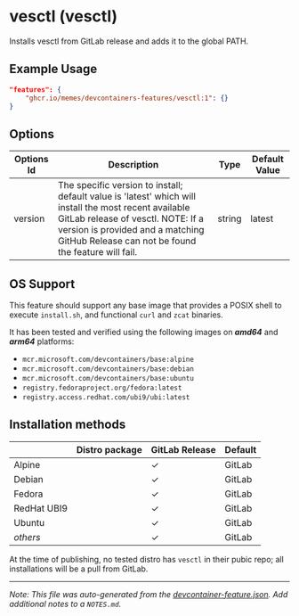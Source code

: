 
# vesctl (vesctl)

Installs vesctl from GitLab release and adds it to the global PATH.

## Example Usage

```json
"features": {
    "ghcr.io/memes/devcontainers-features/vesctl:1": {}
}
```

## Options

| Options Id | Description | Type | Default Value |
|-----|-----|-----|-----|
| version | The specific version to install; default value is 'latest' which will install the most recent available GitLab release of vesctl. NOTE: If a version is provided and a matching GitHub Release can not be found the feature will fail. | string | latest |

<!-- markdownlint-disable MD041 -->
## OS Support

This feature should support any base image that provides a POSIX shell to execute `install.sh`, and functional `curl`
and `zcat` binaries.

It has been tested and verified using the following images on ***amd64*** and ***arm64*** platforms:

* `mcr.microsoft.com/devcontainers/base:alpine`
* `mcr.microsoft.com/devcontainers/base:debian`
* `mcr.microsoft.com/devcontainers/base:ubuntu`
* `registry.fedoraproject.org/fedora:latest`
* `registry.access.redhat.com/ubi9/ubi:latest`

## Installation methods

| |Distro package|GitLab Release|Default|
|-|----|--------------|-------|
|Alpine| | &check; | GitLab |
|Debian| | &check; | GitLab |
|Fedora| | &check; | GitLab |
|RedHat UBI9| | &check; | GitLab |
|Ubuntu| | &check; | GitLab |
|*others*| | &check; | GitLab |

At the time of publishing, no tested distro has `vesctl` in their pubic repo; all installations will be a pull
from GitLab.


---

_Note: This file was auto-generated from the [devcontainer-feature.json](https://github.com/memes/devcontainers-features/blob/main/src/vesctl/devcontainer-feature.json).  Add additional notes to a `NOTES.md`._
